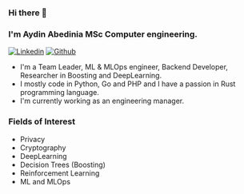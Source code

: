 ### Hi there 👋
### I'm Aydin Abedinia MSc Computer engineering.

[![Linkedin](https://img.shields.io/badge/-LinkedIn-blue?style=flat&logo=Linkedin&logoColor=white)](https://www.linkedin.com/in/aydin-abedinia-96b2276b/)
[![Github](https://img.shields.io/badge/-Github-000?style=flat&logo=Github&logoColor=white)](https://github.com/abedinia)

- I'm a Team Leader, ML & MLOps engineer, Backend Developer, Researcher in Boosting and DeepLearning.
- I mostly code in Python, Go and PHP and I have a passion in Rust programming language.
- I'm currently working as an engineering manager.

### Fields of Interest

- Privacy
- Cryptography
- DeepLearning
- Decision Trees (Boosting)
- Reinforcement Learning
- ML and MLOps
